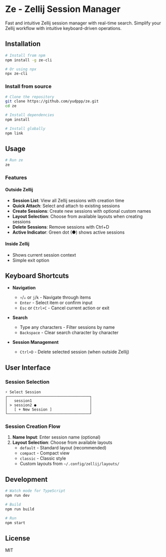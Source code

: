 # Ze - Zellij Session Manager

Fast and intuitive Zellij session manager with real-time search. Simplify your Zellij workflow with intuitive keyboard-driven operations.

## Installation

```bash
# Install from npm
npm install -g ze-cli

# Or using npx
npx ze-cli
```

### Install from source

```bash
# Clone the repository
git clone https://github.com/yudppp/ze.git
cd ze

# Install dependencies
npm install

# Install globally
npm link
```

## Usage

```bash
# Run ze
ze
```

### Features

#### Outside Zellij
- **Session List**: View all Zellij sessions with creation time
- **Quick Attach**: Select and attach to existing sessions
- **Create Sessions**: Create new sessions with optional custom names
- **Layout Selection**: Choose from available layouts when creating sessions
- **Delete Sessions**: Remove sessions with Ctrl+D
- **Active Indicator**: Green dot (●) shows active sessions

#### Inside Zellij
- Shows current session context
- Simple exit option

## Keyboard Shortcuts

- **Navigation**
  - `↑`/`↓` or `j`/`k` - Navigate through items
  - `Enter` - Select item or confirm input
  - `Esc` or `Ctrl+C` - Cancel current action or exit

- **Search**
  - Type any characters - Filter sessions by name
  - `Backspace` - Clear search character by character

- **Session Management**
  - `Ctrl+D` - Delete selected session (when outside Zellij)

## User Interface

### Session Selection
```
⚡ Select Session
┌─────────────────────────────────────┐
│   session1                          │
│ > session2 ●                        │
│   [ + New Session ]                 │
└─────────────────────────────────────┘
```

### Session Creation Flow
1. **Name Input**: Enter session name (optional)
2. **Layout Selection**: Choose from available layouts
   - `default` - Standard layout (recommended)
   - `compact` - Compact view
   - `classic` - Classic style
   - Custom layouts from `~/.config/zellij/layouts/`

## Development

```bash
# Watch mode for TypeScript
npm run dev

# Build
npm run build

# Run
npm start
```

## License

MIT